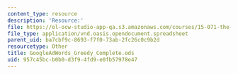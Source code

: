 ```yaml
---
content_type: resource
description: 'Resource:'
file: https://ol-ocw-studio-app-qa.s3.amazonaws.com/courses/15-071-the-analytics-edge-spring-2017/957c45bcb0b0d3f94fd9e0fb57978e47_GoogleAdWords_Greedy_Complete.ods
file_type: application/vnd.oasis.opendocument.spreadsheet
parent_uid: ba7cbf9c-8693-f7f0-73ab-2fc26c0c9b2d
resourcetype: Other
title: GoogleAdWords_Greedy_Complete.ods
uid: 957c45bc-b0b0-d3f9-4fd9-e0fb57978e47
---
```

